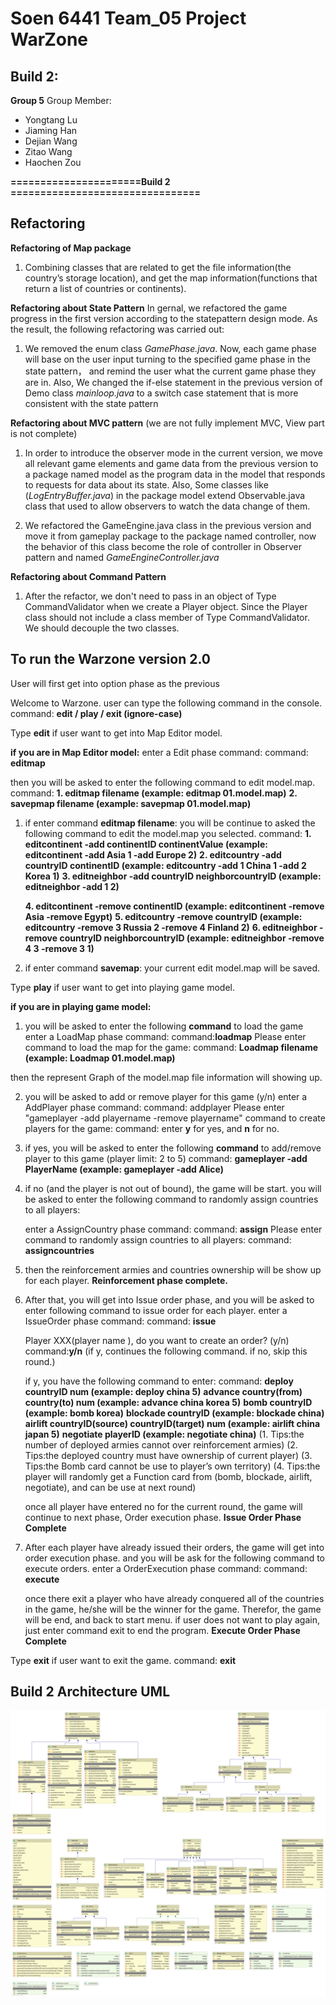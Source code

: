 # Soen 6441 Team_05 Project WarZone
## Build 2:

**Group 5**
Group Member:
- Yongtang Lu
- Jiaming Han
- Dejian Wang
- Zitao Wang
- Haochen Zou

**======================Build 2 ================================**

## Refactoring

**Refactoring of Map package**
1. Combining classes that are related to get the file information(the country’s storage location), and get the map information(functions that return a list of countries or continents).  

**Refactoring about State Pattern**
In gernal, we refactored the game progress in the first version according to the statepattern design mode. As the result, the following refactoring was carried out:
1. We removed the enum class _GamePhase.java_.  Now, each game phase will base on the user input turning to the specified game phase in the state pattern，
and remind the user what the current game phase they are in. Also, We changed the if-else statement in the previous version of Demo class _mainloop.java_ to a switch case statement that is more consistent with the state pattern


**Refactoring about MVC pattern**
(we are not fully implement MVC, View part is not complete)
1. In order to introduce the observer mode in the current version, we move all relevant game elements and game data from the previous version to a package named model as the program data in the model that responds to requests for data about its state. 
Also, Some classes like (_LogEntryBuffer.java_) in the package model extend Observable.java class that used to allow observers to watch the data change of them. 

2. We refactored the GameEngine.java class in the previous version and move it from gameplay package to the package named controller, now the behavior of this class become the role of controller in Observer pattern and named _GameEngineController.java_


**Refactoring about Command Pattern**
1. After the refactor, we don't need to pass in an object of Type CommandValidator when we create a Player object. Since the Player class should not include a class member of Type CommandValidator. We should decouple the two classes. 



## To run the Warzone version 2.0

User will first get into option phase as the previous 

 Welcome to Warzone.
user can type the following command in the console.
command: **edit / play / exit  (ignore-case)**


Type **edit** if user  want to get into Map Editor model.

 **if you are in Map Editor model:**
 enter a Edit phase command: 
 command: **editmap**
 
  then you will be asked to enter the following command to edit model.map. 
  command: **1. editmap filename     (example: editmap 01.model.map)**
           **2. savepmap filename    (example: savepmap 01.model.map)**
           
   1. if enter command **editmap filename**: you will be continue to asked the following command to edit the model.map you selected.
      command: **1. editcontinent -add continentID continentValue (example: editcontinent -add Asia 1 -add Europe 2)**
            **2. editcountry -add countryID continentID (example: editcountry -add 1 China 1 -add 2 Korea 1)**
            **3. editneighbor -add countryID neighborcountryID (example: editneighbor -add 1 2)**
             
       **4. editcontinent -remove continentID  (example: editcontinent -remove Asia -remove Egypt)**
       **5. editcountry -remove countryID  (example: editcountry -remove 3 Russia 2 -remove 4 Finland 2)**
       **6. editneighbor -remove countryID neighborcountryID (example: editneighbor -remove 4 3 -remove 3 1)**
 
   2. if enter command **savemap**: your current edit model.map will be saved.


 Type **play** if user  want to get into playing game model.
 
 **if you are in playing game model:**
 1. you will be asked to enter the following **command** to load the game
    enter a LoadMap phase command:
    command:**loadmap**
    Please enter command to load the map for the game:
    command: **Loadmap filename   (example: Loadmap 01.model.map)**
 
  then the represent Graph of the model.map file information will showing up.
 
 2. you will be asked to add or remove player for this game (y/n)
    enter a AddPlayer phase command: 
    command: addplayer
    Please enter "gameplayer -add playername -remove playername" command to create players for the game: 
    command: enter **y** for yes, and **n** for no.
 
 3. if yes, you will be asked to enter the following **command** to add/remove player to this game (player limit: 2 to 5)
    command: **gameplayer -add PlayerName   (example: gameplayer -add Alice)**
 
 4. if no (and the player is not out of bound),  the game will be start. you will be asked to enter the following command to randomly assign countries to all players:
 
    enter a AssignCountry phase command: 
    command: **assign**
    Please enter command to randomly assign countries to all players: 
    command: **assigncountries**
 
 5. then the reinforcement armies and countries ownership will be show up for each player. 
            **Reinforcement phase complete.**
 
 
 6. After that, you will get into Issue order phase, and you will be asked to enter following command to issue order for each player.
    enter a IssueOrder phase command:
    command: **issue**
    
    Player XXX(player name ), do you want to create an order? (y/n)
    command:**y/n**  (if y, continues the following command. if no, skip this round.)
    
    if y, you have the following command to enter: 
    command: **deploy countryID num   (example: deploy china 5)**
             **advance country(from)  country(to) num   (example: advance china korea 5)**
             **bomb countryID   (example: bomb korea)**
             **blockade countryID   (example: blockade china)**
             **airlift countryID(source) countryID(target) num (example: airlift china japan 5)**
             **negotiate playerID (example: negotiate china)**
    (1. Tips:the number of deployed armies cannot over reinforcement armies)
    (2. Tips:the deployed country must have ownership of current player)
    (3. Tips:the Bomb card cannot be use to player’s own territory)
    (4. Tips:the player will randomly get a Function card from (bomb, blockade, airlift, negotiate), and can be use at next round)
    
    once all player have entered no for the current round, the game will continue to next phase, Order execution phase.
             **Issue Order Phase Complete**
 
 7. After each player have already issued their orders, the game will get into  order execution phase. and you will be ask for the following command to execute orders.
     enter a OrderExecution phase command: 
     command: **execute**
     
     once there exit a player who have already conquered all of the countries in the game, he/she will be the winner for the game. Therefor, the game will be end, and back to start menu. if user does not want to play again, just enter command exit to end the program.
             **Execute Order Phase Complete**
 
 

 Type **exit** if user  want to exit the game.
 command: **exit**

## Build 2 Architecture UML
 ![Build2](classesuml/B2_UML.png)